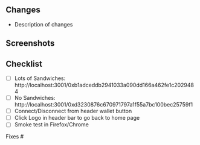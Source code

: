 ## Changes

- Description of changes

## Screenshots

## Checklist

- [ ] Lots of Sandwiches: http://localhost:3001/0xb1adceddb2941033a090dd166a462fe1c2029484
- [ ] No Sandwiches: http://localhost:3001/0xd3230876c670971797a1f55a7bc100bec25759f1
- [ ] Connect/Disconnect from header wallet button
- [ ] Click Logo in header bar to go back to home page
- [ ] Smoke test in Firefox/Chrome

Fixes #

